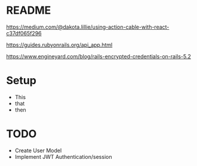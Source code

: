 # README

https://medium.com/@dakota.lillie/using-action-cable-with-react-c37df065f296

https://guides.rubyonrails.org/api_app.html

https://www.engineyard.com/blog/rails-encrypted-credentials-on-rails-5.2

# Setup

- This
- that
- then

# TODO

- Create User Model
- Implement JWT Authentication/session
